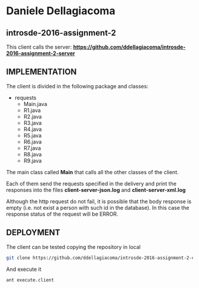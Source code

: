# Daniele Dellagiacoma 

## introsde-2016-assignment-2

This client calls the server: **https://github.com/ddellagiacoma/introsde-2016-assignment-2-server**

## IMPLEMENTATION

The client is divided in the following package and classes:

* requests
  * Main.java
  * R1.java
  * R2.java
  * R3.java
  * R4.java
  * R5.java
  * R6.java
  * R7.java
  * R8.java
  * R9.java
  
The main class called **Main** that calls all the other classes of the client.

Each of them send the requests specified in the delivery and print the responses into the files **client-server-json.log** and **client-server-xml.log**

Although the http request do not fail, it is possible that the body response is empty (i.e. not exist a person with such id in the database). In this case the response status of the request will be ERROR.

## DEPLOYMENT

The client can be tested copying the repository in local
```sh
git clone https://github.com/ddellagiacoma/introsde-2016-assignment-2-client
```

And execute it
```sh
ant execute.client
```
